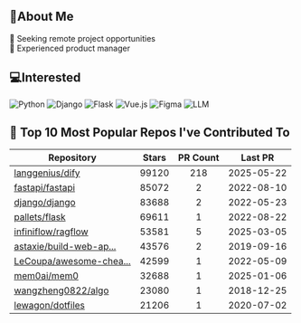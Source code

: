 ## 💫About Me 
👯 Seeking remote project opportunities   
🌱 Experienced product manager

## 💻Interested
![Python](https://img.shields.io/badge/python-3670A0?style=for-the-badge&logo=python&logoColor=ffdd54) ![Django](https://img.shields.io/badge/django-%23092E20.svg?style=for-the-badge&logo=django&logoColor=white) ![Flask](https://img.shields.io/badge/flask-%23000.svg?style=for-the-badge&logo=flask&logoColor=white) ![Vue.js](https://img.shields.io/badge/vuejs-%2335495e.svg?style=for-the-badge&logo=vuedotjs&logoColor=%234FC08D)  ![Figma](https://img.shields.io/badge/figma-%23F24E1E.svg?style=for-the-badge&logo=figma&logoColor=white) ![LLM](https://img.shields.io/badge/LLM-%23412991.svg?style=for-the-badge&logo=openai&logoColor=white)

## 🌟 Top 10 Most Popular Repos I've Contributed To

| Repository | Stars | PR Count | Last PR |
|-----|:---:|:---:|:---:|
| [langgenius/dify](https://github.com/langgenius/dify) | 99120 | 218 | 2025-05-22 |
| [fastapi/fastapi](https://github.com/fastapi/fastapi) | 85072 | 2 | 2022-08-10 |
| [django/django](https://github.com/django/django) | 83688 | 2 | 2022-05-23 |
| [pallets/flask](https://github.com/pallets/flask) | 69611 | 1 | 2022-08-22 |
| [infiniflow/ragflow](https://github.com/infiniflow/ragflow) | 53581 | 5 | 2025-03-05 |
| [astaxie/build-web-ap...](https://github.com/astaxie/build-web-application-with-golang) | 43576 | 2 | 2019-09-16 |
| [LeCoupa/awesome-chea...](https://github.com/LeCoupa/awesome-cheatsheets) | 42599 | 1 | 2022-05-09 |
| [mem0ai/mem0](https://github.com/mem0ai/mem0) | 32688 | 1 | 2025-01-06 |
| [wangzheng0822/algo](https://github.com/wangzheng0822/algo) | 23080 | 1 | 2018-12-25 |
| [lewagon/dotfiles](https://github.com/lewagon/dotfiles) | 21206 | 1 | 2020-07-02 |


